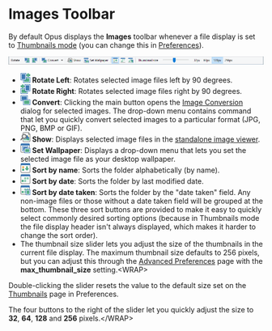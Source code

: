 # Images Toolbar

By default Opus displays the **Images** toolbar whenever a file display is set to [Thumbnails mode](../../view_modes.md) (you can change this in [Preferences](/Manual/preferences/preferences_categories/location_bar/toolbars.md)).

![](/Manual/images/media/13/images_toolbar.png)

- ![](/Manual/images/media/13/image_-_rotate_left.png) **Rotate Left**: Rotates selected image files left by 90 degrees.
- ![](/Manual/images/media/13/image_-_rotate_right.png) **Rotate Right**: Rotates selected image files right by 90 degrees.
- ![](/Manual/images/media/13/image_-_convert.png) **Convert**: Clicking the main button opens the [Image Conversion](/Manual/additional_functionality/image_conversion/RAEDME.md) dialog for selected images. The drop-down menu contains command that let you quickly convert selected images to a particular format (JPG, PNG, BMP or GIF).
- ![](/Manual/images/media/13/image_-_show.png) **Show**: Displays selected image files in the [standalone image viewer](/Manual/additional_functionality/viewing_images/RAEDME.md).
- ![](/Manual/images/media/13/image_-_wallpaper.png) **Set Wallpaper**: Displays a drop-down menu that lets you set the selected image file as your desktop wallpaper.
- ![](/Manual/images/media/13/image_-_sort_name.png) **Sort by name**: Sorts the folder alphabetically (by name).
- ![](/Manual/images/media/13/image_-_sort_date.png) **Sort by date**: Sorts the folder by last modified date.
- ![](/Manual/images/media/13/image_-_sort_shooting.png) **Sort by date taken**: Sorts the folder by the "date taken" field. Any non-image files or those without a date taken field will be grouped at the bottom. These three sort buttons are provided to make it easy to quickly select commonly desired sorting options (because in Thumbnails mode the file display header isn't always displayed, which makes it harder to change the sort order).
- The thumbnail size slider lets you adjust the size of the thumbnails in the current file display. The maximum thumbnail size defaults to 256 pixels, but you can adjust this through the [Advanced Preferences](/Manual/preferences/preferences_categories/miscellaneous/advanced_options.md) page with the **max_thumbnail_size** setting.\<WRAP\>

Double-clicking the slider resets the value to the default size set on the [Thumbnails](/Manual/preferences/preferences_categories/file_display_modes/thumbnails_mode/RAEDME.md) page in Preferences.

The four buttons to the right of the slider let you quickly adjust the size to **32**, **64**, **128** and **256** pixels.\</WRAP\>
